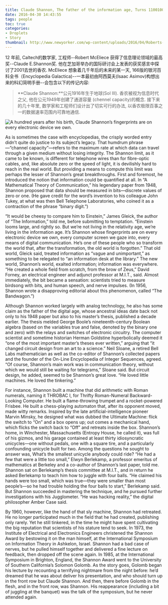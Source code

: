 ```yaml
---
title: Claude Shannon, The father of the information age, Turns 1100100
date: 2016-04-30 14:43:55
tags: people
toc: true
categories:
- Droplets
- Story
thumbnail: http://www.newyorker.com/wp-content/uploads/2016/04/Roberts-Claude-Shannon-1200x630-1461943553.jpg
---
```

12 年前, Caltech的数学家, 工程师--Robert McEliece 获得了信息理论领域的最高奖--Claude E.Shannon奖. 他在芝加哥举办的国际研讨会上发表的获奖感言中探讨了2001去世的香农.  McEliece 想象着几千年后的未来的某一天, 166版的银河百科全书（Encyclopedia Galactica)--一本最初由阿西莫夫(Isaac Asimov)构想出来的科幻简明手册--会包含以下的传记内容:
> **Claude Shannon:**公元1916年生于地球(Sol Ⅲ). 香农被视为信息时代之父, 他在公元1949年创建了通道容量 (chennel capacity)的概念. 接下来的几十年里, 数学家和工程师们设计出了切实可行的办法, 以香农极限百事之一的数据速率范围内可靠地通信.  

<!--more-->     
![A hundred years after his birth, Claude Shannon’s fingerprints are on every electronic device we own.](http://www.newyorker.com/wp-content/uploads/2016/04/Roberts-Claude-Shannon-782.jpg)  

As is sometimes the case with encyclopedias, the crisply worded entry didn’t quite do justice to its subject’s legacy. That humdrum phrase—“channel capacity”—refers to the maximum rate at which data can travel through a given medium without losing integrity. The Shannon limit, as it came to be known, is different for telephone wires than for fibre-optic cables, and, like absolute zero or the speed of light, it is devilishly hard to reach in the real world. But providing a means to compute this limit was perhaps the lesser of Shannon’s great breakthroughs. First and foremost, he introduced the notion that information could be quantified at all. In “A Mathematical Theory of Communication,” his legendary paper from 1948, Shannon proposed that data should be measured in bits—discrete values of zero or one. (He gave credit for the word’s invention to his colleague John Tukey, at what was then Bell Telephone Laboratories, who coined it as a contraction of the phrase “binary digit.”)

“It would be cheesy to compare him to Einstein,” James Gleick, the author of “The Information,” told me, before submitting to temptation. “Einstein looms large, and rightly so. But we’re not living in the relativity age, we’re living in the information age. It’s Shannon whose fingerprints are on every electronic device we own, every computer screen we gaze into, every means of digital communication. He’s one of these people who so transform the world that, after the transformation, the old world is forgotten.” That old world, Gleick said, treated information as “vague and unimportant,” as something to be relegated to “an information desk at the library.” The new world, Shannon’s world, exalted information; information was everywhere. “He created a whole field from scratch, from the brow of Zeus,” David Forney, an electrical engineer and adjunct professor at M.I.T., said. Almost immediately, the bit became a sensation: scientists tried to measure birdsong with bits, and human speech, and nerve impulses. (In 1956, Shannon wrote a disapproving editorial about this phenomenon, called “The Bandwagon.”)

Although Shannon worked largely with analog technology, he also has some claim as the father of the digital age, whose ancestral ideas date back not only to his 1948 paper but also to his master’s thesis, published a decade earlier. The thesis melded George Boole’s nineteenth-century Boolean algebra (based on the variables true and false, denoted by the binary one and zero) with the relays and switches of electronic circuitry. The computer scientist and sometime historian Herman Goldstine hyperbolically deemed it “one of the most important master’s theses ever written,” arguing that “it changed circuit design from an art to a science.” Neil Sloane, a retired Bell Labs mathematician as well as the co-editor of Shannon’s collected papers and the founder of the On-Line Encyclopedia of Integer Sequences, agreed. “Of course, Shannon’s main work was in communication theory, without which we would still be waiting for telegrams,” Sloane said. But circuit design, he added, seemed to be Shannon’s great love. “He loved little machines. He loved the tinkering.”

For instance, Shannon built a machine that did arithmetic with Roman numerals, naming it THROBAC I, for Thrifty Roman-Numeral Backward-Looking Computer. He built a flame-throwing trumpet and a rocket-powered Frisbee. He built a chess-playing automaton that, after its opponent moved, made witty remarks. Inspired by the late artificial-intelligence pioneer Marvin Minsky, he designed what was dubbed the Ultimate Machine: flick the switch to “On” and a box opens up; out comes a mechanical hand, which flicks the switch back to “Off” and retreats inside the box. Shannon’s home, in Winchester, Massachusetts (Entropy House, he called it), was full of his gizmos, and his garage contained at least thirty idiosyncratic unicycles—one without pedals, one with a square tire, and a particularly confounding unicycle built for two. Among the questions he sought to answer was, What’s the smallest unicycle anybody could ride? “He had a few that were a little too small,” Elwyn Berlekamp, a professor emeritus of mathematics at Berkeley and a co-author of Shannon’s last paper, told me. Shannon sat on Berlekamp’s thesis committee at M.I.T., and in return he asked Berlekamp to teach him how to juggle with four balls. “He claimed his hands were too small, which was true—they were smaller than most people’s—so he had trouble holding the four balls to start,” Berlekamp said. But Shannon succeeded in mastering the technique, and he pursued further investigations with his Jugglometer. “He was hacking reality,” the digital philosopher Amber Case said.

By 1960, however, like the hand of that sly machine, Shannon had retreated. He no longer participated much in the field that he had created, publishing only rarely. Yet he still tinkered, in the time he might have spent cultivating the big reputation that scientists of his stature tend to seek. In 1973, the Institute of Electrical and Electronics Engineers christened the Shannon Award by bestowing it on the man himself, at the International Symposium on Information Theory in Ashkelon, Israel. Shannon had a bad case of nerves, but he pulled himself together and delivered a fine lecture on feedback, then dropped off the scene again. In 1985, at the International Symposium in Brighton, England, the Shannon Award went to the University of Southern California’s Solomon Golomb. As the story goes, Golomb began his lecture by recounting a terrifying nightmare from the night before: he’d dreamed that he was about deliver his presentation, and who should turn up in the front row but Claude Shannon. And then, there before Golomb in the flesh, and in the front row, was Shannon. His reappearance (including a bit of juggling at the banquet) was the talk of the symposium, but he never attended again.
